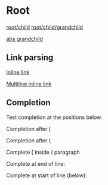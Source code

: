 Root
====

[root/child](root/child.md)
[root/child/grandchild](root/child/grandchild.md)

[abs grandchild](/root/child/grandchild.md)

## Link parsing

[Inline link](root/child.md)

[Multiline
inline
link](root/child/grandchild.md)

## Completion

Test <c-x><c-l> completion at the positions below.

Completion after [

Completion after (

Complete [ inside ( paragraph

Complete at end of line: 

Complete at start of line (below):


